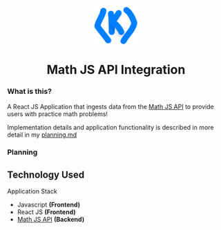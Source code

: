 <div align="center">
  <img alt="Logo" src="logo.svg" width="100" />
</div>
<h1 align="center">
  Math JS API Integration
</h1>

<!-- ![Screenshot](application.png) -->

### What is this?
A React JS Application that ingests data from the [Math JS API](https://api.mathjs.org/) to provide users with practice math problems! 

Implementation details and application functionality is described in more detail in my [planning.md](planning.md)

### Planning 



## Technology Used

Application Stack
* Javascript **(Frontend)**
* React JS **(Frontend)**
* [Math JS API](https://api.mathjs.org/) **(Backend)**
